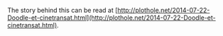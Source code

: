 The story behind this can be read at [http://plothole.net/2014-07-22-Doodle-et-cinetransat.html](http://plothole.net/2014-07-22-Doodle-et-cinetransat.html).
